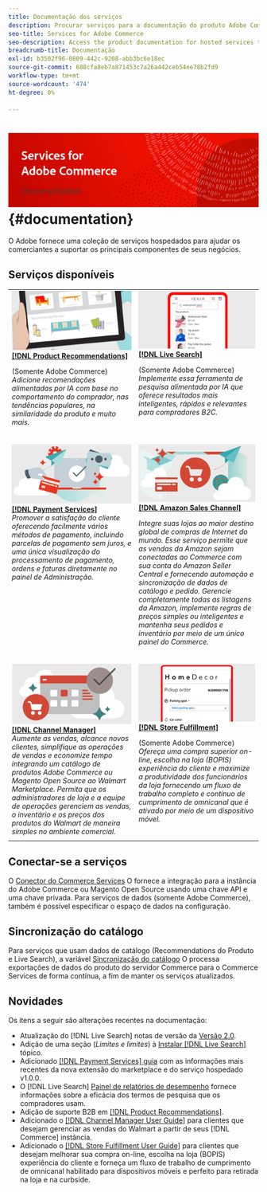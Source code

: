 ```yaml
---
title: Documentação dos serviços
description: Procurar serviços para a documentação do produto Adobe Commerce
seo-title: Services for Adobe Commerce
seo-description: Access the product documentation for hosted services that help Adobe Commerce and Magento Open Source merchants support key components of their business.
breadcrumb-title: Documentação
exl-id: b3502f96-0809-442c-9208-abb3bc6e18ec
source-git-commit: 688cfa8eb7a871453c7a26a442ceb54ee78b2fd9
workflow-type: tm+mt
source-wordcount: '474'
ht-degree: 0%

---
```


# <!-- use banner as heading -->![Documentação dos serviços](./assets/banner-services-home.png) {#documentation}

O Adobe fornece uma coleção de serviços hospedados para ajudar os comerciantes a suportar os principais componentes de seus negócios.

## Serviços disponíveis

<table>
<tr>
   <td valign="top">
       <img alt="[!UICONTROL Product Recommendations]" src="assets/product-recs.png" />
    <div><a href="https://experienceleague.adobe.com/docs/commerce-merchant-services/product-recommendations/overview.html">
    <strong>[!DNL Product Recommendations]</strong></a>
    </div>
    <p>(Somente Adobe Commerce)<br><em>Adicione recomendações alimentadas por IA com base no comportamento do comprador, nas tendências populares, na similaridade do produto e muito mais.</em></p>
    </br>
  </td>
  <td valign="top">
      <img alt="[!DNL Live Search]" src="assets/live-search.png" />
    <div>
    <a href="https://experienceleague.adobe.com/docs/commerce-merchant-services/live-search/overview.html"><strong>[!DNL Live Search]</strong></a>
    </div>
    <p>(Somente Adobe Commerce)<br><em>Implemente essa ferramenta de pesquisa alimentada por IA que oferece resultados mais inteligentes, rápidos e relevantes para compradores B2C.</em></p>
    </br>
  </td>
</tr>
<tr>
  <td valign="top">
    <img alt="[!DNL Payment Services]" src="assets/payment-services.png"/>
    <div>
    <a href="https://experienceleague.adobe.com/docs/commerce-merchant-services/payment-services/guide-overview.html"><strong>[!DNL Payment Services]</strong></a>
    </div>
    <em>Promover a satisfação do cliente oferecendo facilmente vários métodos de pagamento, incluindo parcelas de pagamento sem juros, e uma única visualização do processamento de pagamento, ordens e faturas diretamente no painel de Administração.</em>
    </br>
  </td>
    <td valign="top">
       <img alt="Canal de vendas da Amazon" src="assets/amazon-channel.png" />
    <div><a href="https://experienceleague.adobe.com/docs/commerce-channels/amazon/guide-overview.html">
    <strong>[!DNL Amazon Sales Channel]</strong></a>
    </div>
    <p><em>Integre suas lojas ao maior destino global de compras de Internet do mundo. Esse serviço permite que as vendas da Amazon sejam conectadas ao Commerce com sua conta do Amazon Seller Central e fornecendo automação e sincronização de dados de catálogo e pedido. Gerencie completamente todas as listagens da Amazon, implemente regras de preços simples ou inteligentes e mantenha seus pedidos e inventário por meio de um único painel do Commerce.</em></p>
    </br>
  </td>
</tr>
<tr>
  <td valign="top">
    <img alt="[!DNL Channel Manager]" src="assets/channel-manager.png"/>
    <div>
    <a href="https://experienceleague.adobe.com/docs/commerce-channels/channel-manager/guide-overview.html"><strong>[!DNL Channel Manager]</strong></a>
    </div>
    <em>Aumente as vendas, alcance novos clientes, simplifique as operações de vendas e economize tempo integrando um catálogo de produtos Adobe Commerce ou Magento Open Source ao Walmart Marketplace. Permita que os administradores de loja e a equipe de operações gerenciem as vendas, o inventário e os preços dos produtos do Walmart de maneira simples no ambiente comercial.</em>
    </br>
  </td>
    <td valign="top">
       <img alt="Arquivo de Cumprimento" src="assets/store-fulfillment-landing-graphic.png"/>
    <div><a href="https://experienceleague.adobe.com/docs/commerce-merchant-services/store-fulfillment/guide-overview.html">
    <strong>[!DNL Store Fulfillment]</strong></a>
    </div>
    <p>(Somente Adobe Commerce)<br><em>Ofereça uma compra superior on-line, escolha na loja (BOPIS) experiência do cliente e maximize a produtividade dos funcionários da loja fornecendo um fluxo de trabalho completo e contínuo de cumprimento de omnicanal que é ativado por meio de um dispositivo móvel.</em></p>
    <br>
  </td>
</tr>
</table>

## Conectar-se a serviços

O [Conector do Commerce Services](saas.md) O fornece a integração para a instância do Adobe Commerce ou Magento Open Source usando uma chave API e uma chave privada. Para serviços de dados (somente Adobe Commerce), também é possível especificar o espaço de dados na configuração.

## Sincronização do catálogo

Para serviços que usam dados de catálogo (Recommendations do Produto e Live Search), a variável [Sincronização do catálogo](catalog-sync.md) O processa exportações de dados do produto do servidor Commerce para o Commerce Services de forma contínua, a fim de manter os serviços atualizados.

## Novidades

Os itens a seguir são alterações recentes na documentação:

* Atualização do [!DNL Live Search] notas de versão da [Versão 2.0](/help/live-search/release-notes.md).
* Adição de uma seção (_Limites e limites_) à [Instalar [!DNL Live Search]](/help/live-search/install.md) tópico.
* Adicionado [[!DNL Payment Services] guia](/help/payment-services/guide-overview.md) com as informações mais recentes da nova extensão do marketplace e do serviço hospedado v1.0.0.
* O [!DNL Live Search] [Painel de relatórios de desempenho](/help/live-search/performance.md) fornece informações sobre a eficácia dos termos de pesquisa que os compradores usam.
* Adição de suporte B2B em [[!DNL Product Recommendations]](/help/product-recommendations/overview.md).
* Adicionado o [[!DNL Channel Manager User Guide]](https://experienceleague.adobe.com/docs/commerce-channels/channel-manager/guide-overview.html) para clientes que desejam gerenciar as vendas do Walmart a partir de seus [!DNL Commerce] instância.
* Adicionado o [[!DNL Store Fulfillment User Guide]](https://experienceleague.adobe.com/docs/commerce-merchant-services/store-fulfillment/guide-overview.html) para clientes que desejam melhorar sua compra on-line, escolha na loja (BOPIS) experiência do cliente e forneça um fluxo de trabalho de cumprimento de omnicanal habilitado para dispositivos móveis e perfeito para retirada na loja e na curbside.

